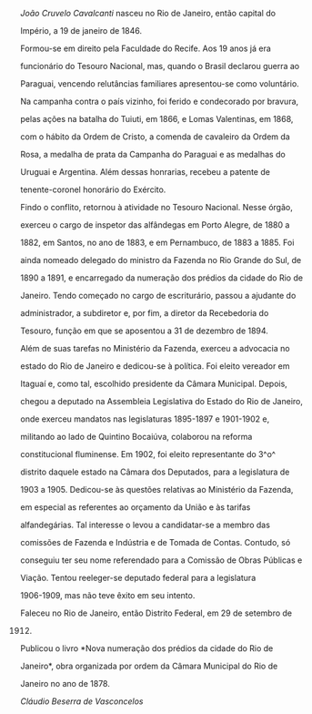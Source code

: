 

*João Cruvelo Cavalcanti* nasceu no Rio de Janeiro, então capital do

Império, a 19 de janeiro de 1846.



Formou-se em direito pela Faculdade do Recife. Aos 19 anos já era

funcionário do Tesouro Nacional, mas, quando o Brasil declarou guerra ao

Paraguai, vencendo relutâncias familiares apresentou-se como voluntário.

Na campanha contra o país vizinho, foi ferido e condecorado por bravura,

pelas ações na batalha do Tuiuti, em 1866, e Lomas Valentinas, em 1868,

com o hábito da Ordem de Cristo, a comenda de cavaleiro da Ordem da

Rosa, a medalha de prata da Campanha do Paraguai e as medalhas do

Uruguai e Argentina. Além dessas honrarias, recebeu a patente de

tenente-coronel honorário do Exército.



Findo o conflito, retornou à atividade no Tesouro Nacional. Nesse órgão,

exerceu o cargo de inspetor das alfândegas em Porto Alegre, de 1880 a

1882, em Santos, no ano de 1883, e em Pernambuco, de 1883 a 1885. Foi

ainda nomeado delegado do ministro da Fazenda no Rio Grande do Sul, de

1890 a 1891, e encarregado da numeração dos prédios da cidade do Rio de

Janeiro. Tendo começado no cargo de escriturário, passou a ajudante do

administrador, a subdiretor e, por fim, a diretor da Recebedoria do

Tesouro, função em que se aposentou a 31 de dezembro de 1894.



Além de suas tarefas no Ministério da Fazenda, exerceu a advocacia no

estado do Rio de Janeiro e dedicou-se à política. Foi eleito vereador em

Itaguaí e, como tal, escolhido presidente da Câmara Municipal. Depois,

chegou a deputado na Assembleia Legislativa do Estado do Rio de Janeiro,

onde exerceu mandatos nas legislaturas 1895-1897 e 1901-1902 e,

militando ao lado de Quintino Bocaiúva, colaborou na reforma

constitucional fluminense. Em 1902, foi eleito representante do 3^o^

distrito daquele estado na Câmara dos Deputados, para a legislatura de

1903 a 1905. Dedicou-se às questões relativas ao Ministério da Fazenda,

em especial as referentes ao orçamento da União e às tarifas

alfandegárias. Tal interesse o levou a candidatar-se a membro das

comissões de Fazenda e Indústria e de Tomada de Contas. Contudo, só

conseguiu ter seu nome referendado para a Comissão de Obras Públicas e

Viação. Tentou reeleger-se deputado federal para a legislatura

1906-1909, mas não teve êxito em seu intento.



Faleceu no Rio de Janeiro, então Distrito Federal, em 29 de setembro de

1912.



Publicou o livro *Nova numeração dos prédios da cidade do Rio de

Janeiro*, obra organizada por ordem da Câmara Municipal do Rio de

Janeiro no ano de 1878.



*Cláudio Beserra de Vasconcelos*



